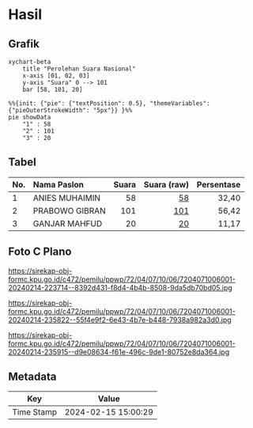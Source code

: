 # Hasil

## Grafik

```mermaid
xychart-beta
    title "Perolehan Suara Nasional"
    x-axis [01, 02, 03]
    y-axis "Suara" 0 --> 101
    bar [58, 101, 20]
```

```mermaid
%%{init: {"pie": {"textPosition": 0.5}, "themeVariables": {"pieOuterStrokeWidth": "5px"}} }%%
pie showData
    "1" : 58
    "2" : 101
    "3" : 20
```

## Tabel

| No. | Nama Paslon    | Suara | Suara (raw) | Persentase |
|:--- |:-------------- | -----:| -----------:| ----------:|
| 1   | ANIES MUHAIMIN | 58    | [58][p-1]   | 32,40      |
| 2   | PRABOWO GIBRAN | 101   | [101][p-2]  | 56,42      |
| 3   | GANJAR MAHFUD  | 20    | [20][p-3]   | 11,17      |


[p-1]: https://github.com/gigit-pemilu/pemilu-2024/blob/main/pilpres/hitung-suara/sub/72-sulawesi-tengah/sub/04-toli-toli/sub/07-baolan/sub/1006-panasakan/sub/001-tps/sub/paslon-1.txt
[p-2]: https://github.com/gigit-pemilu/pemilu-2024/blob/main/pilpres/hitung-suara/sub/72-sulawesi-tengah/sub/04-toli-toli/sub/07-baolan/sub/1006-panasakan/sub/001-tps/sub/paslon-2.txt
[p-3]: https://github.com/gigit-pemilu/pemilu-2024/blob/main/pilpres/hitung-suara/sub/72-sulawesi-tengah/sub/04-toli-toli/sub/07-baolan/sub/1006-panasakan/sub/001-tps/sub/paslon-3.txt

## Foto C Plano

https://sirekap-obj-formc.kpu.go.id/c472/pemilu/ppwp/72/04/07/10/06/7204071006001-20240214-223714--8392d431-f8d4-4b4b-8508-9da5db70bd05.jpg

https://sirekap-obj-formc.kpu.go.id/c472/pemilu/ppwp/72/04/07/10/06/7204071006001-20240214-235822--55f4e9f2-6e43-4b7e-b448-7938a982a3d0.jpg

https://sirekap-obj-formc.kpu.go.id/c472/pemilu/ppwp/72/04/07/10/06/7204071006001-20240214-235915--d9e08634-f61e-496c-9de1-80752e8da364.jpg


## Metadata

| Key        | Value               |
| ---------- | ------------------- |
| Time Stamp | 2024-02-15 15:00:29 |



